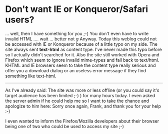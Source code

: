 # Don't want IE or Konqueror/Safari users?

... well, then I have something for you ;-) You don't even have to write invalid HTML .... wait ... better not *g* Anyway. Today this weblog could not be accessed with IE or Konqueror because of a little typo on my side. The site always sent __text-html__ as content type. I've never made this typo before so I actually didn't searched for it. Also the site still worked with Opera and Firefox which seem to ignore invalid mime-types and fall back to text/html. KHTML and IE browsers seem to take the content type really serious and offer you a download dialog or an useless error message if they find something like text-html.

-------------------------------



As I've already said: The site was more or less offline (or you could say it's target audience has been limited ;-) ) for many hours today. I even asked the server admin if he could help me so I want to take the chance and apologize to him here: Sorry once again, Frank, and thank you for your help :-)



I even wanted to inform the Firefox/Mozilla developers about their browser being one of two who could be used to access my site ;-)